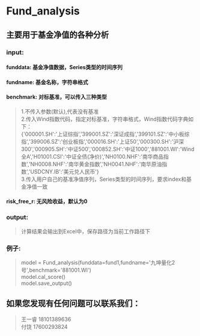 Fund_analysis
==
主要用于基金净值的各种分析<br>
--
### input:<br>
#### funddata: 基金净值数据，Series类型的时间序列<br>
#### fundname: 基金名称，字符串格式<br>
#### benchmark: 对标基准，可以传入三种类型<br>
>1.不传入参数(默认),代表没有基准<br>
>2.传入Wind指数代码，指定对标基准，字符串格式，Wind指数代码字典如下：<br>
>{'000001.SH':'上证综指','399001.SZ':'深证成指','399101.SZ':'中小板综指','399006.SZ':'创业板指','000016.SH':'上证50','000300.SH':'沪深          300','000905.SH':'中证500','000852.SH':'中证1000','881001.WI':'Wind全A','H01001.CSI':'中证全债(净价)','NH0100.NHF':'南华商品指数','NH0008.NHF':'南华黄金指数','NH0041.NHF':'南华原油指数','USDCNY.IB':'美元兑人民币'}<br>
>3.传入用户自己的基准净值序列，Series类型的时间序列，要求index和基金净值一致<br>
#### risk_free_r: 无风险收益，默认为0<br>
### output:<br>
>计算结果会输出到Excel中，保存路径为当前工作路径下<br>
### 例子:<br>
>model = Fund_analysis(funddata=fund1,fundname='九坤量化2号',benchmark='881001.WI')<br>
>model.cal_score()<br>
>model.save_output()<br>

如果您发现有任何问题可以联系我们：<br>
--
>王一睿 18101389636<br>
>付饶   17600293824<br>
